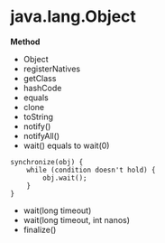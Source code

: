 # java.lang.Object

**Method**
* Object
* registerNatives
* getClass
* hashCode
* equals
* clone
* toString
* notify()
* notifyAll()
* wait() equals to wait(0)

```
synchronize(obj) {
    while (condition doesn't hold) {
        obj.wait();
    }
}
```

* wait(long timeout)
* wait(long timeout, int nanos)
* finalize()



